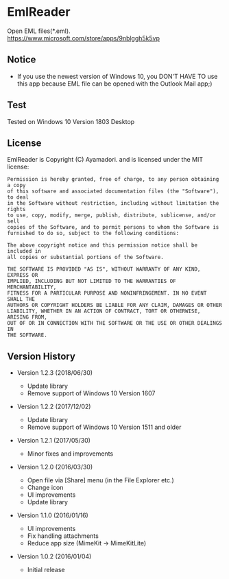 EmlReader
=========
Open EML files(*.eml).  
https://www.microsoft.com/store/apps/9nblggh5k5vp

## Notice
- If you use the newest version of Windows 10, you DON'T HAVE TO use this app because EML file can be opened with the Outlook Mail app;)

## Test
Tested on Windows 10 Version 1803 Desktop

## License
EmlReader is Copyright (C) Ayamadori. and is licensed under the MIT license:

    Permission is hereby granted, free of charge, to any person obtaining a copy
    of this software and associated documentation files (the "Software"), to deal
    in the Software without restriction, including without limitation the rights
    to use, copy, modify, merge, publish, distribute, sublicense, and/or sell
    copies of the Software, and to permit persons to whom the Software is
    furnished to do so, subject to the following conditions:

    The above copyright notice and this permission notice shall be included in
    all copies or substantial portions of the Software.

    THE SOFTWARE IS PROVIDED "AS IS", WITHOUT WARRANTY OF ANY KIND, EXPRESS OR
    IMPLIED, INCLUDING BUT NOT LIMITED TO THE WARRANTIES OF MERCHANTABILITY,
    FITNESS FOR A PARTICULAR PURPOSE AND NONINFRINGEMENT. IN NO EVENT SHALL THE
    AUTHORS OR COPYRIGHT HOLDERS BE LIABLE FOR ANY CLAIM, DAMAGES OR OTHER
    LIABILITY, WHETHER IN AN ACTION OF CONTRACT, TORT OR OTHERWISE, ARISING FROM,
    OUT OF OR IN CONNECTION WITH THE SOFTWARE OR THE USE OR OTHER DEALINGS IN
    THE SOFTWARE.


## Version History
- Version 1.2.3 (2018/06/30)
  * Update library
  * Remove support of Windows 10 Version 1607

- Version 1.2.2 (2017/12/02)
  * Update library
  * Remove support of Windows 10 Version 1511 and older
  
- Version 1.2.1 (2017/05/30)
  * Minor fixes and improvements
  
- Version 1.2.0 (2016/03/30)
  * Open file via [Share] menu (in the File Explorer etc.)
  * Change icon
  * UI improvements
  * Update library 
 
- Version 1.1.0 (2016/01/16)
  * UI improvements
  * Fix handling attachments
  * Reduce app size (MimeKit -> MimeKitLite)

- Version 1.0.2 (2016/01/04)
  * Initial release
